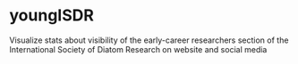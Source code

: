 # youngISDR

Visualize stats about visibility of the early-career researchers section of the International Society of Diatom Research on website and social media
